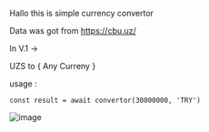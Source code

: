 Hallo this is simple currency convertor 

Data was got from https://cbu.uz/

In V.1 -> 

UZS to { Any Curreny }

usage : 

```
const result = await convertor(30000000, 'TRY')
```
![image](https://user-images.githubusercontent.com/63801258/234950495-472112d4-64bd-4b2e-9fe0-0ae144d1beef.png)

